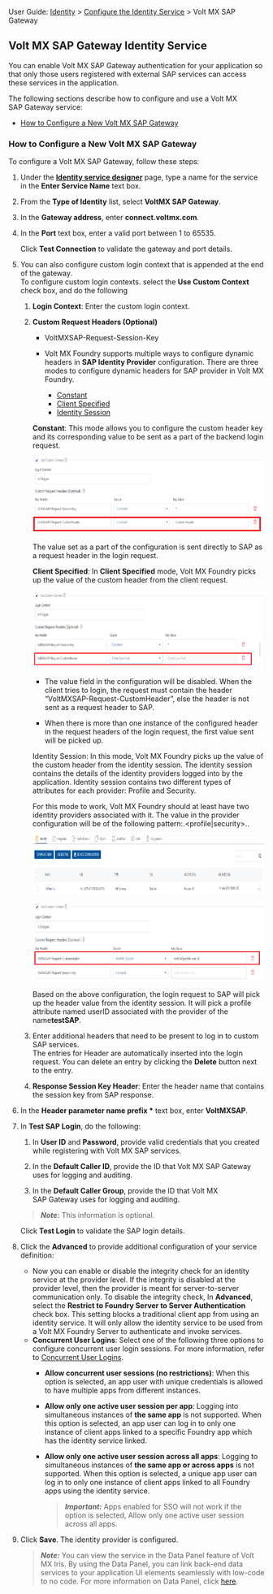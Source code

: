                               

User Guide: [Identity](Identity.md) > [Configure the Identity Service](ConfigureIdentiryService.md) > Volt MX SAP Gateway

Volt MX  SAP Gateway Identity Service
------------------------------------

You can enable Volt MX SAP Gateway authentication for your application so that only those users registered with external SAP services can access these services in the application.

The following sections describe how to configure and use a Volt MX SAP Gateway service:

*   [How to Configure a New Volt MX SAP Gateway](#how-to-configure-a-new-sap-gateway)

### How to Configure a New Volt MX SAP Gateway

To configure a Volt MX SAP Gateway, follow these steps:

1.  Under the **[**Identity** service designer](ConfigureIdentiryService.md#IdentitySDpage)** page, type a name for the service in the **Enter Service Name** text box.
2.  From the **Type of Identity** list, select **VoltMX SAP Gateway**.
3.  In the **Gateway address**, enter **connect.voltmx.com**_._
    
4.  In the **Port** text box, enter a valid port between 1 to 65535.
    
    Click **Test Connection** to validate the gateway and port details.
    
5.  You can also configure custom login context that is appended at the end of the gateway.  
    To configure custom login contexts. select the **Use Custom Context** check box, and do the following
    
    1.  **Login Context**: Enter the custom login context.
        
    2.  **Custom Request Headers (Optional)**
        *   VoltMXSAP-Request-Session-Key
        *   Volt MX Foundry supports multiple ways to configure dynamic headers in **SAP Identity Provider** configuration. There are three modes to configure dynamic headers for SAP provider in Volt MX Foundry.
            
            *   [Constant](#constant)
            *   [Client Specified](#ClientSpecf)
            *   [Identity Session](#IDSession)
        
        **Constant**: This mode allows you to configure the custom header key and its corresponding value to be sent as a part of the backend login request.
        
        ![](Resources/Images/SAP_Dynamic_Headers_doc1/SAP_Dynamic_Headers_602x149.png)
        
        The value set as a part of the configuration is sent directly to SAP as a request header in the login request.
        
        **Client Specified**: In **Client Specified** mode, Volt MX Foundry picks up the value of the custom header from the client request.
        
        ![](Resources/Images/SAP_Dynamic_Headers_doc1/SAP_Dynamic_Headers_1_601x163.png)
        
        *   The value field in the configuration will be disabled. When the client tries to login, the request must contain the header “VoltMXSAP-Request-CustomHeader”, else the header is not sent as a request header to SAP.
            
        *   When there is more than one instance of the configured header in the request headers of the login request, the first value sent will be picked up.
            
        
        Identity Session: In this mode, Volt MX Foundry picks up the value of the custom header from the identity session. The identity session contains the details of the identity providers logged into by the application. Identity session contains two different types of attributes for each provider: Profile and Security.
        
        For this mode to work, Volt MX Foundry should at least have two identity providers associated with it. The value in the provider configuration will be of the following pattern:<Provider Name>.<profile|security>.<Attribute Name>.
        
        ![](Resources/Images/SAP_Dynamic_Headers_doc1/SAP_Dynamic_Headers_2_602x138.png)
        
        ![](Resources/Images/SAP_Dynamic_Headers_doc1/SAP_Dynamic_Headers_3_601x159.png)
        
        Based on the above configuration, the login request to SAP will pick up the header value from the identity session. It will pick a profile attribute named userID associated with the provider of the name**testSAP**.
        
    3.  Enter additional headers that need to be present to log in to custom SAP services.  
        The entries for Header are automatically inserted into the login request. You can delete an entry by clicking the **Delete** button next to the entry.
        
    4.  **Response Session Key Header**: Enter the header name that contains the session key from SAP response.
6.  In the **Header parameter name prefix \*** text box, enter **VoltMXSAP**.
    
7.  In **Test SAP Login**, do the following:
    
    1.  In **User ID** and **Password**, provide valid credentials that you created while registering with Volt MX SAP services.
        
    2.  In the **Default Caller ID**, provide the ID that Volt MX SAP Gateway uses for logging and auditing.
    3.  In the **Default Caller Group**, provide the ID that Volt MX SAP Gateway uses for logging and auditing.
    
    > **_Note:_** This information is optional.
    
    Click **Test Login** to validate the SAP login details.
    
8.  Click the **Advanced** to provide additional configuration of your service definition:
    *   Now you can enable or disable the integrity check for an identity service at the provider level. If the integrity is disabled at the provider level, then the provider is meant for server-to-server communication only. To disable the integrity check, In **Advanced**, select the **Restrict to Foundry Server to Server Authentication** check box. This setting blocks a traditional client app from using an identity service. It will only allow the identity service to be used from a Volt MX Foundry Server to authenticate and invoke services.
    *   **Concurrent User Logins**: Select one of the following three options to configure concurrent user login sessions. For more information, refer to [Concurrent User Logins](ConcurrentUserLogins.md).
        *   **Allow concurrent user sessions (no restrictions)**: When this option is selected, an app user with unique credentials is allowed to have multiple apps from different instances.
        *   **Allow only one active user session per app**: Logging into simultaneous instances of **the same app** is not supported. When this option is selected, an app user can log in to only one instance of client apps linked to a specific Foundry app which has the identity service linked.  
            
        *   **Allow only one active user session across all apps**: Logging to simultaneous instances of **the same app or across apps** is not supported. When this option is selected, a unique app user can log in to only one instance of client apps linked to all Foundry apps using the identity service.  
            
            > **_Important:_** Apps enabled for SSO will not work if the option is selected, Allow only one active user session across all apps.
            
9.  Click **Save**. The identity provider is configured.
    
    > **_Note:_** You can view the service in the Data Panel feature of Volt MX Iris. By using the Data Panel, you can link back-end data services to your application UI elements seamlessly with low-code to no code. For more information on Data Panel, click [here](../../../Iris/iris_user_guide/Content/DataPanel.md#top).
